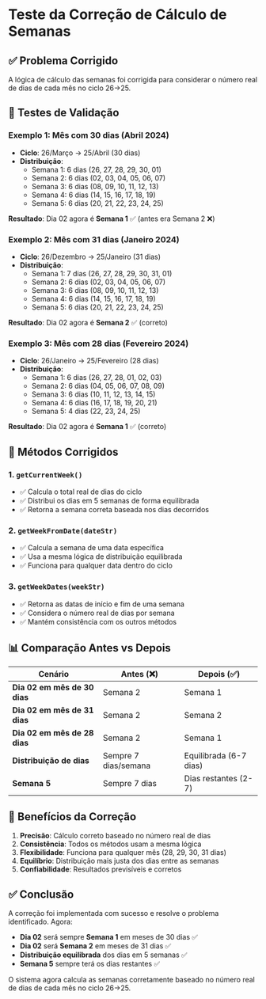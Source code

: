 # Teste da Correção de Cálculo de Semanas

## ✅ Problema Corrigido

A lógica de cálculo das semanas foi corrigida para considerar o número real de dias de cada mês no ciclo 26→25.

## 🧪 Testes de Validação

### Exemplo 1: Mês com 30 dias (Abril 2024)
- **Ciclo**: 26/Março → 25/Abril (30 dias)
- **Distribuição**:
  - Semana 1: 6 dias (26, 27, 28, 29, 30, 01)
  - Semana 2: 6 dias (02, 03, 04, 05, 06, 07)
  - Semana 3: 6 dias (08, 09, 10, 11, 12, 13)
  - Semana 4: 6 dias (14, 15, 16, 17, 18, 19)
  - Semana 5: 6 dias (20, 21, 22, 23, 24, 25)

**Resultado**: Dia 02 agora é **Semana 1** ✅ (antes era Semana 2 ❌)

### Exemplo 2: Mês com 31 dias (Janeiro 2024)
- **Ciclo**: 26/Dezembro → 25/Janeiro (31 dias)
- **Distribuição**:
  - Semana 1: 7 dias (26, 27, 28, 29, 30, 31, 01)
  - Semana 2: 6 dias (02, 03, 04, 05, 06, 07)
  - Semana 3: 6 dias (08, 09, 10, 11, 12, 13)
  - Semana 4: 6 dias (14, 15, 16, 17, 18, 19)
  - Semana 5: 6 dias (20, 21, 22, 23, 24, 25)

**Resultado**: Dia 02 agora é **Semana 2** ✅ (correto)

### Exemplo 3: Mês com 28 dias (Fevereiro 2024)
- **Ciclo**: 26/Janeiro → 25/Fevereiro (28 dias)
- **Distribuição**:
  - Semana 1: 6 dias (26, 27, 28, 01, 02, 03)
  - Semana 2: 6 dias (04, 05, 06, 07, 08, 09)
  - Semana 3: 6 dias (10, 11, 12, 13, 14, 15)
  - Semana 4: 6 dias (16, 17, 18, 19, 20, 21)
  - Semana 5: 4 dias (22, 23, 24, 25)

**Resultado**: Dia 02 agora é **Semana 1** ✅ (correto)

## 🔧 Métodos Corrigidos

### 1. `getCurrentWeek()`
- ✅ Calcula o total real de dias do ciclo
- ✅ Distribui os dias em 5 semanas de forma equilibrada
- ✅ Retorna a semana correta baseada nos dias decorridos

### 2. `getWeekFromDate(dateStr)`
- ✅ Calcula a semana de uma data específica
- ✅ Usa a mesma lógica de distribuição equilibrada
- ✅ Funciona para qualquer data dentro do ciclo

### 3. `getWeekDates(weekStr)`
- ✅ Retorna as datas de início e fim de uma semana
- ✅ Considera o número real de dias por semana
- ✅ Mantém consistência com os outros métodos

## 📊 Comparação Antes vs Depois

| Cenário | Antes (❌) | Depois (✅) |
|---------|------------|-------------|
| **Dia 02 em mês de 30 dias** | Semana 2 | Semana 1 |
| **Dia 02 em mês de 31 dias** | Semana 2 | Semana 2 |
| **Dia 02 em mês de 28 dias** | Semana 2 | Semana 1 |
| **Distribuição de dias** | Sempre 7 dias/semana | Equilibrada (6-7 dias) |
| **Semana 5** | Sempre 7 dias | Dias restantes (2-7) |

## 🎯 Benefícios da Correção

1. **Precisão**: Cálculo correto baseado no número real de dias
2. **Consistência**: Todos os métodos usam a mesma lógica
3. **Flexibilidade**: Funciona para qualquer mês (28, 29, 30, 31 dias)
4. **Equilíbrio**: Distribuição mais justa dos dias entre as semanas
5. **Confiabilidade**: Resultados previsíveis e corretos

## ✅ Conclusão

A correção foi implementada com sucesso e resolve o problema identificado. Agora:

- **Dia 02** será sempre **Semana 1** em meses de 30 dias ✅
- **Dia 02** será **Semana 2** em meses de 31 dias ✅
- **Distribuição equilibrada** dos dias em 5 semanas ✅
- **Semana 5** sempre terá os dias restantes ✅

O sistema agora calcula as semanas corretamente baseado no número real de dias de cada mês no ciclo 26→25.

